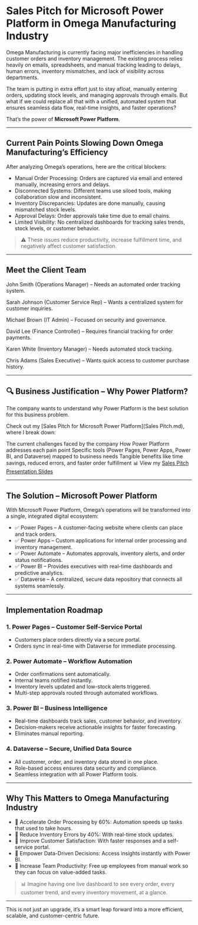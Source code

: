 # Sales Pitch for Microsoft Power Platform in Omega Manufacturing Industry

Omega Manufacturing is currently facing major inefficiencies in handling customer orders and inventory management. The existing process relies heavily on emails, spreadsheets, and manual tracking leading to delays, human errors, inventory mismatches, and lack of visibility across departments.

The team is putting in extra effort just to stay afloat, manually entering orders, updating stock levels, and managing approvals through emails. But what if we could replace all that with a unified, automated system that ensures seamless data flow, real-time insights, and faster operations?

That’s the power of **Microsoft Power Platform**. 

---

## Current Pain Points Slowing Down Omega Manufacturing’s Efficiency

After analyzing Omega’s operations, here are the critical blockers:

- Manual Order Processing: Orders are captured via email and entered manually, increasing errors and delays.  
- Disconnected Systems: Different teams use siloed tools, making collaboration slow and inconsistent.  
- Inventory Discrepancies: Updates are done manually, causing mismatched stock levels.  
- Approval Delays: Order approvals take time due to email chains.  
- Limited Visibility: No centralized dashboards for tracking sales trends, stock levels, or customer behavior.

> ⚠ These issues reduce productivity, increase fulfillment time, and negatively affect customer satisfaction.

---

## Meet the Client Team

John Smith (Operations Manager) – Needs an automated order tracking system.

Sarah Johnson (Customer Service Rep) – Wants a centralized system for customer inquiries.

Michael Brown (IT Admin) – Focused on security and governance.

David Lee (Finance Controller) – Requires financial tracking for order payments.

Karen White (Inventory Manager) – Needs automated stock tracking.

Chris Adams (Sales Executive) – Wants quick access to customer purchase history.

---

## 🔍 Business Justification – Why Power Platform?
The company wants to understand why Power Platform is the best solution for this business problem.

Check out my [Sales Pitch for Microsoft Power Platform](Sales Pitch.md), where I break down:

The current challenges faced by the company
How Power Platform addresses each pain point
Specific tools (Power Pages, Power Apps, Power BI, and Dataverse) mapped to business needs
Tangible benefits like time savings, reduced errors, and faster order fulfillment
📊 View my [Sales Pitch Presentation Slides](https://1drv.ms/p/c/03cfc99376a3ee7d/EUa8Ny6xH4JPhC6wXhIKDF4BhzV5m7QF8tQIru6z44R5DQ)

---

## The Solution – Microsoft Power Platform

With Microsoft Power Platform, Omega’s operations will be transformed into a single, integrated digital ecosystem:

- ✅ Power Pages – A customer-facing website where clients can place and track orders.  
- ✅ Power Apps – Custom applications for internal order processing and inventory management.  
- ✅ Power Automate – Automates approvals, inventory alerts, and order status notifications.  
- ✅ Power BI – Provides executives with real-time dashboards and predictive analytics.  
- ✅ Dataverse – A centralized, secure data repository that connects all systems seamlessly.

---

## Implementation Roadmap

### 1. Power Pages – Customer Self-Service Portal
- Customers place orders directly via a secure portal.  
- Orders sync in real-time with Dataverse for immediate processing.

### 2. Power Automate – Workflow Automation 
- Order confirmations sent automatically.  
- Internal teams notified instantly.  
- Inventory levels updated and low-stock alerts triggered.  
- Multi-step approvals routed through automated workflows.

### 3. Power BI – Business Intelligence  
- Real-time dashboards track sales, customer behavior, and inventory.  
- Decision-makers receive actionable insights for faster forecasting.  
- Eliminates manual reporting.

### 4. Dataverse – Secure, Unified Data Source  
- All customer, order, and inventory data stored in one place.  
- Role-based access ensures data security and compliance.  
- Seamless integration with all Power Platform tools.

---

## Why This Matters to Omega Manufacturing Industry

- 🔹 Accelerate Order Processing by 60%: Automation speeds up tasks that used to take hours.  
- 🔹 Reduce Inventory Errors by 40%: With real-time stock updates.  
- 🔹 Improve Customer Satisfaction: With faster responses and a self-service portal.  
- 🔹 Empower Data-Driven Decisions: Access insights instantly with Power BI.  
- 🔹 Increase Team Productivity: Free up employees from manual work so they can focus on value-added tasks.

> 📊 Imagine having one live dashboard to see every order, every customer trend, and every inventory movement, at a glance.

---

This is not just an upgrade, it’s a smart leap forward into a more efficient, scalable, and customer-centric future.

